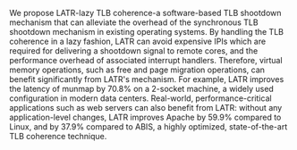 We propose LATR-lazy TLB coherence-a software-based TLB shootdown mechanism
that can alleviate the overhead of the synchronous TLB shootdown mechanism in
existing operating systems.
By handling the TLB coherence in a lazy fashion, LATR can avoid expensive IPIs
which are required for delivering a shootdown signal to remote cores, and the
performance overhead of associated interrupt handlers.
Therefore, virtual memory operations, such as free and page migration
operations, can benefit significantly from LATR's mechanism.
For example, LATR improves the latency of munmap by 70.8% on a 2-socket
machine, a widely used configuration in modern data centers.
Real-world, performance-critical applications such as web servers can also
benefit from LATR:
without any application-level changes, LATR improves Apache by 59.9% compared
to Linux, and by 37.9% compared to ABIS, a highly optimized, state-of-the-art
TLB coherence technique.
